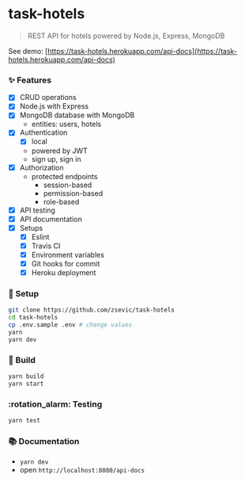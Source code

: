 # task-hotels

> REST API for hotels powered by Node.js, Express, MongoDB

See demo: [https://task-hotels.herokuapp.com/api-docs](https://task-hotels.herokuapp.com/api-docs)

### :sparkles: Features

- [x] CRUD operations
- [x] Node.js with Express
- [x] MongoDB database with MongoDB
    * entities: users, hotels
- [x] Authentication
    - [x] local
    * powered by JWT
    * sign up, sign in
- [x] Authorization
    * protected endpoints
        * session-based
        * permission-based
        * role-based
- [x] API testing
- [x] API documentation
- [x] Setups
    - [x] Eslint
    - [x] Travis CI
    - [x] Environment variables
    - [x] Git hooks for commit
    - [x] Heroku deployment

### :wrench: Setup

```bash
git clone https://github.com/zsevic/task-hotels
cd task-hotels
cp .env.sample .env # change values
yarn
yarn dev
```

### :construction_worker: Build

```bash
yarn build
yarn start
```

### :rotation_alarm: Testing

```bash
yarn test
```

### :books: Documentation

* `yarn dev`
* open `http://localhost:8080/api-docs`